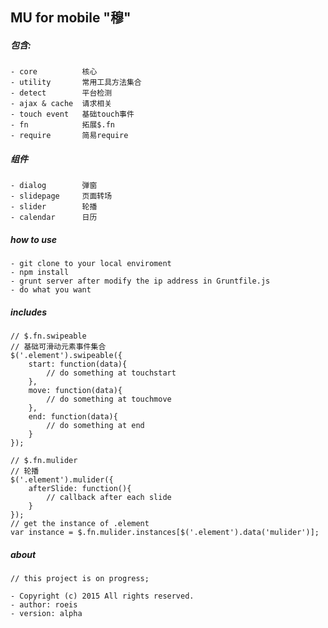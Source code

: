 ## MU for mobile "穆"

##### 包含:

    - core          核心
    - utility       常用工具方法集合
    - detect        平台检测
    - ajax & cache  请求相关
    - touch event   基础touch事件
    - fn            拓展$.fn
    - require       简易require

##### 组件

    - dialog        弹窗
    - slidepage     页面转场
    - slider        轮播
    - calendar      日历


##### how to use

    - git clone to your local enviroment
    - npm install
    - grunt server after modify the ip address in Gruntfile.js
    - do what you want

##### includes
    
    // $.fn.swipeable
    // 基础可滑动元素事件集合
    $('.element').swipeable({
        start: function(data){
            // do something at touchstart
        },
        move: function(data){
            // do something at touchmove
        },
        end: function(data){
            // do something at end
        }
    });

    // $.fn.mulider
    // 轮播
    $('.element').mulider({
        afterSlide: function(){
            // callback after each slide
        }
    });
    // get the instance of .element
    var instance = $.fn.mulider.instances[$('.element').data('mulider')];

##### about

    // this project is on progress;
    
    - Copyright (c) 2015 All rights reserved.
    - author: roeis
    - version: alpha

